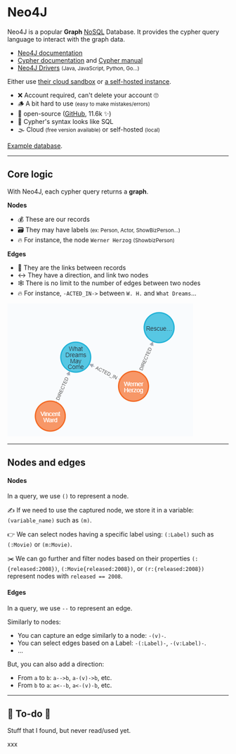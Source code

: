 # Neo4J

<div class="row row-cols-md-2"><div>

Neo4J is a popular **Graph** [NoSQL](../index.md) Database. It provides the cypher query language to interact with the graph data.

* [Neo4J documentation](https://neo4j.com/docs/)
* [Cypher documentation](https://neo4j.com/docs/getting-started/cypher-intro/) and [Cypher manual](https://neo4j.com/docs/cypher-manual/current/introduction/)
* [Neo4J Drivers](https://neo4j.com/docs/getting-started/languages-guides/#neo4j-drivers) <small>(Java, JavaScript, Python, Go...)</small>

Either use [their cloud sandbox](https://neo4j.com/sandbox/) or [a self-hosted instance](https://neo4j.com/download/).
</div><div>

* ❌ Account required, can't delete your account 🙄
* 🪵 A bit hard to use <small>(easy to make mistakes/errors)</small>
* 🤝 open-source ([GitHub](https://github.com/neo4j), 11.6k ✨)
* 🚀 Cypher's syntax looks like SQL
* 🌫️ Cloud <small>(free version available)</small> or self-hosted <small>(local)</small>

[Example database](https://raw.githubusercontent.com/QuentinRa/references.blog.quentinra.dev/main/info/nosql/movies.cypher).
</div></div>

<hr class="sep-both">

## Core logic

<div class="row row-cols-md-2"><div>

With Neo4J, each cypher query returns a **graph**.

**Nodes**

* 💰 These are our records
* 🗃️ They may have labels <small>(ex: Person, Actor, ShowBizPerson...)</small>
* 🔥 For instance, the node `Werner Herzog` <small>(ShowbizPerson)</small>

**Edges**

* 🧵 They are the links between records
* ↔️ They have a direction, and link two nodes
* 🕸️ There is no limit to the number of edges between two nodes
* 🔥 For instance, `-ACTED_IN->` between `W. H.` and `What Dreams`...
</div><div>

![Cypher Graph Example](_images/example.png)
</div></div>

<hr class="sep-both">

## Nodes and edges

<div class="row row-cols-md-2"><div>

#### Nodes

In a query, we use `()` to represent a node. 

✍️ If we need to use the captured node, we store it in a variable: `(variable_name)` such as `(m)`.

👉 We can select nodes having a specific label using: `(:Label)` such as `(:Movie)` or `(m:Movie)`. 

✂️ We can go further and filter nodes based on their properties `(:{released:2008})`, `(:Movie{released:2008})`, or `(r:{released:2008})` represent nodes with `released == 2008`.
</div><div>

#### Edges

In a query, we use `--` to represent an edge.

Similarly to nodes:

* You can capture an edge similarly to a node: `-(v)-`.
* You can select edges based on a Label: `-(:Label)-`, `-(v:Label)-`.
* ...

But, you can also add a direction:

* From `a` to `b`: `a-->b`, `a-(v)->b`, etc.
* From `b` to `a`: `a<--b`, `a<-(v)-b`, etc.
</div></div>

<hr class="sep-both">

## 👻 To-do 👻

Stuff that I found, but never read/used yet.

<div class="row row-cols-md-2"><div>

xxx
</div><div>


</div></div>